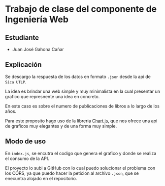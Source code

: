 # Trabajo de clase del componente de Ingeniería Web

## Estudiante

- Juan José Gahona Cañar

## Explicación

Se descargo la respuesta de los datos en formato `.json` desde la api de `Sica UTLP`.

La idea es brindar una web simple y muy minimalista en la cual presentar un grafico que represnente una idea en concreto.

En este caso es sobre el numero de publicaciones de libros a lo largo de los años.

Para este proposito hago uso de la libreria [Chart.js](https://www.chartjs.org/), que nos ofrece una api de graficos muy elegantes y de una forma muy simple.

## Modo de uso

En `index.js`, se encutra el codigo que genera el grafico y donde se realiza el consumo de la API.

El proyecto lo subi a GitHub con lo cual puedo solucionar el problema con los CORS, ya que puedo hacer la peticion al archivo `.json`, que se enecuntra alojado en el repositorio.
